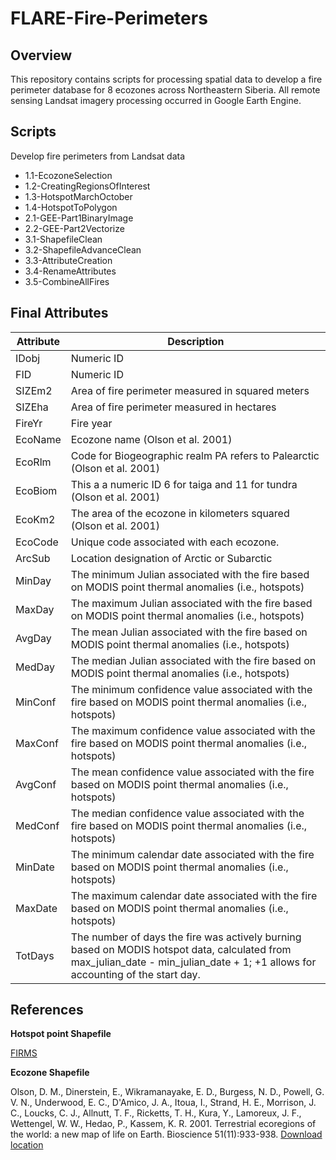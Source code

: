 # FLARE-Fire-Perimeters

## Overview
This repository contains scripts for processing spatial data to develop a fire perimeter database for 8 ecozones across Northeastern Siberia. All remote sensing Landsat imagery processing occurred in Google Earth Engine.


## Scripts

Develop fire perimeters from Landsat data

* 1.1-EcozoneSelection
* 1.2-CreatingRegionsOfInterest
* 1.3-HotspotMarchOctober
* 1.4-HotspotToPolygon
* 2.1-GEE-Part1BinaryImage
* 2.2-GEE-Part2Vectorize
* 3.1-ShapefileClean
* 3.2-ShapefileAdvanceClean
* 3.3-AttributeCreation
* 3.4-RenameAttributes
* 3.5-CombineAllFires


## Final Attributes

Attribute	    |         Description       
------------- | ---------------------------
IDobj	        | Numeric ID	
FID	          | Numeric ID	
SIZEm2	      | Area of fire perimeter measured in squared meters	
SIZEha	      | Area of fire perimeter measured in hectares	
FireYr	      | Fire year	
EcoName	      | Ecozone name	(Olson et al. 2001)
EcoRlm	      | Code for Biogeographic realm PA refers to Palearctic	(Olson et al. 2001)
EcoBiom	      | This a a numeric ID 6 for taiga and 11 for tundra	(Olson et al. 2001)
EcoKm2	      | The area of the ecozone in kilometers  squared	(Olson et al. 2001)
EcoCode	      | Unique code associated with each ecozone.	
ArcSub	      | Location designation of Arctic or Subarctic	
MinDay	      | The minimum Julian associated with the fire based on MODIS point thermal anomalies (i.e., hotspots)	
MaxDay	      | The maximum Julian associated with the fire based on MODIS point thermal anomalies (i.e., hotspots)	
AvgDay	      | The mean Julian associated with the fire based on MODIS point thermal anomalies (i.e., hotspots)	
MedDay	      | The median Julian associated with the fire based on MODIS point thermal anomalies (i.e., hotspots)	
MinConf	      | The minimum confidence value associated with the fire based on MODIS point thermal anomalies (i.e., hotspots)	
MaxConf	      | The maximum confidence value associated with the fire based on MODIS point thermal anomalies (i.e., hotspots)	
AvgConf	      | The mean confidence value associated with the fire based on MODIS point thermal anomalies (i.e., hotspots)	
MedConf	      | The median confidence value associated with the fire based on MODIS point thermal anomalies (i.e., hotspots)	
MinDate	      | The minimum calendar date associated with the fire based on MODIS point thermal anomalies (i.e., hotspots)	
MaxDate	      | The maximum calendar date associated with the fire based on MODIS point thermal anomalies (i.e., hotspots)	
TotDays       | The number of days the fire was actively burning based on MODIS hotspot data, calculated from max_julian_date - min_julian_date + 1; +1 allows for accounting  of the start day.


## References
**Hotspot point Shapefile**

[FIRMS](https://firms.modaps.eosdis.nasa.gov/download/create.php)

**Ecozone Shapefile**

Olson, D. M., Dinerstein, E., Wikramanayake, E. D., Burgess, N. D., Powell, G. V. N., Underwood, E. C., D'Amico, J. A., Itoua, I., Strand, H. E., Morrison, J. C., Loucks, C. J., Allnutt, T. F., Ricketts, T. H., Kura, Y., Lamoreux, J. F., Wettengel, W. W., Hedao, P., Kassem, K. R. 2001. Terrestrial ecoregions of the world: a new map of life on Earth. Bioscience 51(11):933-938.
[Download location ](https://www.worldwildlife.org/publications/terrestrial-ecoregions-of-the-world)

